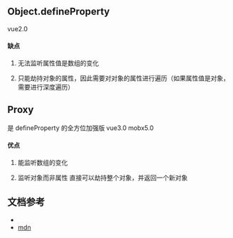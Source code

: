## Object.defineProperty

vue2.0

#### 缺点

1. 无法监听属性值是数组的变化

2. 只能劫持对象的属性，因此需要对对象的属性进行遍历（如果属性值是对象，需要进行深度遍历）

## Proxy

是 defineProperty 的全方位加强版
vue3.0
mobx5.0

#### 优点

1. 能监听数组的变化

2. 监听对象而非属性
直接可以劫持整个对象，并返回一个新对象


## 文档参考

- [](https://juejin.im/post/5acd0c8a6fb9a028da7cdfaf)
- [mdn](https://developer.mozilla.org/zh-CN/docs/Web/JavaScript/Reference/Global_Objects/Object/defineProperty)
